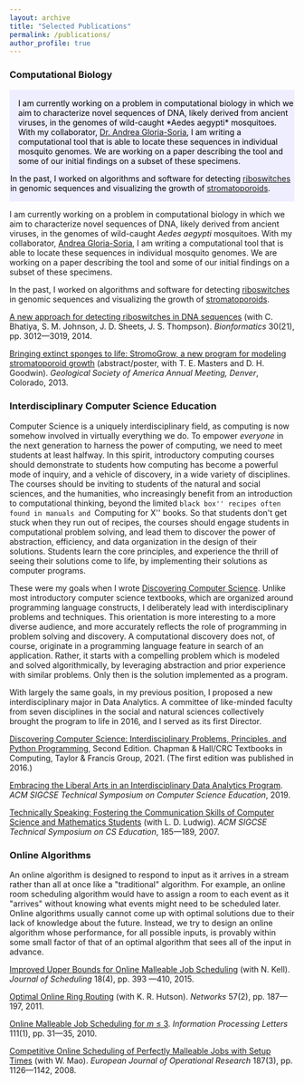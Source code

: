 ```yaml
---
layout: archive
title: "Selected Publications"
permalink: /publications/
author_profile: true
---
```

 
### Computational Biology

<div class="warning" style='padding:0.1em; background-color:#EEEEFF; color:#000000'>
<span>
<p style='margin-left:1em;'>
I am currently working on a problem in computational biology in which we aim to characterize novel sequences of DNA, likely derived from ancient viruses, in the genomes of wild-caught *Aedes aegypti* mosquitoes.  With my collaborator, <a href="https://portal.ct.gov/CAES/ABOUT-CAES/Staff-Biographies/Andrea-Gloria-Soria">Dr. Andrea Gloria-Soria</a>, I am writing a computational tool that is able to locate these sequences in individual mosquito genomes.  We are working on a paper describing the tool and some of our initial findings on a subset of these specimens.

In the past, I worked on algorithms and software for detecting [riboswitches](https://www.nature.com/scitable/topicpage/riboswitches-a-common-rna-regulatory-element-14262702/) in genomic sequences and visualizing the growth of [stromatoporoids](https://ucmp.berkeley.edu/online-exhibits/stromatoporoids/).
</p></span>
</div>

I am currently working on a problem in computational biology in which we aim to characterize novel sequences of DNA, likely derived from ancient viruses, in the genomes of wild-caught *Aedes aegypti* mosquitoes.  With my collaborator, [Andrea Gloria-Soria](https://portal.ct.gov/CAES/ABOUT-CAES/Staff-Biographies/Andrea-Gloria-Soria), I am writing a computational tool that is able to locate these sequences in individual mosquito genomes.  We are working on a paper describing the tool and some of our initial findings on a subset of these specimens.

In the past, I worked on algorithms and software for detecting [riboswitches](https://www.nature.com/scitable/topicpage/riboswitches-a-common-rna-regulatory-element-14262702/) in genomic sequences and visualizing the growth of [stromatoporoids](https://ucmp.berkeley.edu/online-exhibits/stromatoporoids/).

[A new approach for detecting riboswitches in DNA sequences](https://doi.org/10.1093/bioinformatics/btu479) (with C. Bhatiya, S. M. Johnson, J. D. Sheets, J. S. Thompson).  *Bionformatics* 30(21), pp. 3012—3019, 2014.

[Bringing extinct sponges to life: StromoGrow, a new program for modeling stromatoporoid growth](/files/StromoGrow-Poster2.pdf) (abstract/poster, with T. E. Masters and D. H. Goodwin).  *Geological Society of America Annual Meeting, Denver*, Colorado, 2013.
 
### Interdisciplinary Computer Science Education
 
Computer Science is a uniquely interdisciplinary field, as computing is now somehow involved in virtually everything we do.  To empower *everyone* in the next generation to harness the power of computing, we need to meet students at least halfway.  In this spirit, introductory computing courses should demonstrate to students how computing has become a powerful mode of inquiry, and a vehicle of discovery, in a wide variety of disciplines.  The courses should be inviting to students of the natural and social sciences, and the humanities, who increasingly benefit from an introduction to computational thinking, beyond the limited ``black box'' recipes often found in manuals and ``Computing for X'' books.  So that students don't get stuck when they run out of recipes, the courses should engage students in computational problem solving, and lead them to discover the power of abstraction, efficiency, and data organization in the design of their solutions.  Students learn the core principles, and experience the thrill of seeing their solutions come to life, by implementing their solutions as computer programs.

These were my goals when I wrote [Discovering Computer Science](http://www.discoveringcs.net).  Unlike most introductory computer science textbooks, which are organized around programming language constructs, I deliberately lead with interdisciplinary problems and techniques.  This orientation is  more interesting to a more diverse audience, and more accurately reflects the role of programming in problem solving and discovery.  A computational discovery does not, of course, originate in a programming language feature in search of an application.  Rather, it starts with a compelling problem which is modeled and solved algorithmically, by leveraging abstraction and prior experience with similar problems.  Only then is the solution implemented as a program.  

With largely the same goals, in my previous position, I proposed a new interdisciplinary major in Data Analytics.  A committee of like-minded faculty from seven disciplines in the social and natural sciences collectively brought the program to life in 2016, and I served as its first Director.
 
[Discovering Computer Science: Interdisciplinary Problems, Principles, and Python Programming](http://www.discoveringcs.net), Second Edition. Chapman & Hall/CRC Textbooks in Computing, Taylor & Francis Group, 2021.  (The first edition was published in 2016.)

[Embracing the Liberal Arts in an Interdisciplinary Data Analytics Program](https://dl.acm.org/doi/10.1145/3287324.3287436).  *ACM SIGCSE Technical Symposium on Computer Science Education*, 2019.

[Technically Speaking: Fostering the Communication Skills of Computer Science and Mathematics Students](https://dl.acm.org/doi/10.1145/1227504.1227375) (with L. D. Ludwig).  *ACM SIGCSE Technical Symposium on CS Education*, 185—189, 2007.
 
### Online Algorithms
 
An online algorithm is designed to respond to input as it arrives in a stream rather than all at once like a "traditional" algorithm.  For example, an online room scheduling algorithm would have to assign a room to each event as it "arrives" without knowing what events might need to be scheduled later.  Online algorithms usually cannot come up with optimal solutions due to their lack of knowledge about the future.  Instead, we try to design an online algorithm whose performance, for all possible inputs, is provably within some small factor of that of an optimal algorithm that sees all of the input in advance.

[Improved Upper Bounds for Online Malleable Job Scheduling](https://doi.org/10.1007/s10951-014-0406-9) (with N. Kell). *Journal of Scheduling* 18(4), pp. 393 —410, 2015.

[Optimal Online Ring Routing](https://doi.org/10.1002/net.20400) (with K. R. Hutson).  *Networks* 57(2), pp. 187—197, 2011.

[Online Malleable Job Scheduling for *m* ≤ 3](https://doi.org/10.1016/j.ipl.2010.10.010).  *Information Processing Letters* 111(1), pp. 31—35, 2010.

[Competitive Online Scheduling of Perfectly Malleable Jobs with Setup Times](https://doi.org/10.1016/j.ejor.2006.06.064) (with W. Mao).  *European Journal of Operational Research* 187(3), pp. 1126—1142, 2008.
